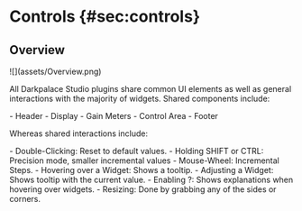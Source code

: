 
# Controls {#sec:controls}

## Overview
<div class="image">
![](assets/Overview.png)
</div>

All Darkpalace Studio plugins share common UI elements as well as general interactions with the 
majority of widgets. Shared components include:

<div class="block bg-dark-1">
- <span class="txt-yellow">Header</span>
- <span class="txt-purple">Display</span>
- <span class="txt-red">Gain Meters</span>
- <span class="txt-blue">Control Area</span>
- <span class="txt-green">Footer</span>
</div>
<span class="spacer"/>

Whereas shared interactions include:

<div class="block bg-dark-2">
- <span class="txt-orange">Double-Clicking:</span> Reset to default values.
- <span class="txt-orange">Holding SHIFT or CTRL:</span> Precision mode, smaller incremental values
- <span class="txt-orange">Mouse-Wheel:</span> Incremental Steps.
- <span class="txt-orange">Hovering over a Widget:</span> Shows a tooltip.
- <span class="txt-orange">Adjusting a Widget:</span> Shows tooltip with the current value.
- <span class="txt-orange">Enabling ?:</span> Shows explanations when hovering over widgets.
- <span class="txt-orange">Resizing:</span> Done by grabbing any of the sides or corners.
</div>

<div class="pb"></div>
